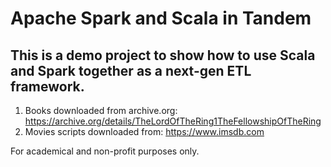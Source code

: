 # Apache Spark and Scala in Tandem

## This is a demo project to show how to use Scala and Spark together as a next-gen ETL framework.

1. Books downloaded from archive.org: https://archive.org/details/TheLordOfTheRing1TheFellowshipOfTheRing
2. Movies scripts downloaded from: https://www.imsdb.com 

For academical and non-profit purposes only.